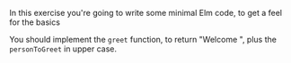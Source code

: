 In this exercise you're going to write some minimal Elm code, to get a feel for the basics

You should implement the `greet` function, to return "Welcome ", plus the `personToGreet` in upper case.

